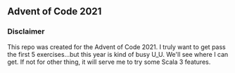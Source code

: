 ## Advent of Code 2021

### Disclaimer

This repo was created for the Advent of Code 2021. I truly want to get pass the first 5 exercises...but this year is 
kind of busy U_U. We'll see where I can get. If not for other thing, it will serve me to try some Scala 3 features. 